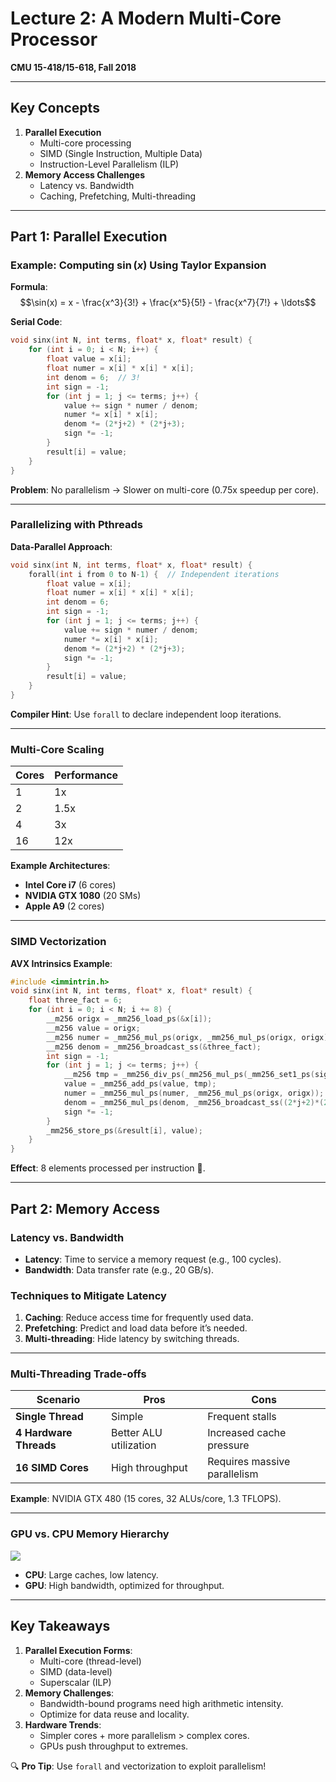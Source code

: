 # Lecture 2: A Modern Multi-Core Processor  
**CMU 15-418/15-618, Fall 2018**  

---

## Key Concepts  
1. **Parallel Execution**  
   - Multi-core processing  
   - SIMD (Single Instruction, Multiple Data)  
   - Instruction-Level Parallelism (ILP)  
2. **Memory Access Challenges**  
   - Latency vs. Bandwidth  
   - Caching, Prefetching, Multi-threading  

---

## Part 1: Parallel Execution  

### Example: Computing $\sin(x)$ Using Taylor Expansion  
**Formula**:  
$$\sin(x) = x - \frac{x^3}{3!} + \frac{x^5}{5!} - \frac{x^7}{7!} + \ldots$$  

**Serial Code**:  
```c  
void sinx(int N, int terms, float* x, float* result) {  
    for (int i = 0; i < N; i++) {  
        float value = x[i];  
        float numer = x[i] * x[i] * x[i];  
        int denom = 6;  // 3!  
        int sign = -1;  
        for (int j = 1; j <= terms; j++) {  
            value += sign * numer / denom;  
            numer *= x[i] * x[i];  
            denom *= (2*j+2) * (2*j+3);  
            sign *= -1;  
        }  
        result[i] = value;  
    }  
}  
```  

**Problem**: No parallelism → Slower on multi-core (0.75x speedup per core).  

---

### Parallelizing with Pthreads  
**Data-Parallel Approach**:  
```c  
void sinx(int N, int terms, float* x, float* result) {  
    forall(int i from 0 to N-1) {  // Independent iterations  
        float value = x[i];  
        float numer = x[i] * x[i] * x[i];  
        int denom = 6;  
        int sign = -1;  
        for (int j = 1; j <= terms; j++) {  
            value += sign * numer / denom;  
            numer *= x[i] * x[i];  
            denom *= (2*j+2) * (2*j+3);  
            sign *= -1;  
        }  
        result[i] = value;  
    }  
}  
```  
**Compiler Hint**: Use `forall` to declare independent loop iterations.  

---

### Multi-Core Scaling  
| Cores | Performance |  
|-------|-------------|  
| 1     | 1x          |  
| 2     | 1.5x        |  
| 4     | 3x          |  
| 16    | 12x         |  

**Example Architectures**:  
- **Intel Core i7** (6 cores)  
- **NVIDIA GTX 1080** (20 SMs)  
- **Apple A9** (2 cores)  

---

### SIMD Vectorization  
**AVX Intrinsics Example**:  
```c  
#include <immintrin.h>  
void sinx(int N, int terms, float* x, float* result) {  
    float three_fact = 6;  
    for (int i = 0; i < N; i += 8) {  
        __m256 origx = _mm256_load_ps(&x[i]);  
        __m256 value = origx;  
        __m256 numer = _mm256_mul_ps(origx, _mm256_mul_ps(origx, origx));  
        __m256 denom = _mm256_broadcast_ss(&three_fact);  
        int sign = -1;  
        for (int j = 1; j <= terms; j++) {  
            __m256 tmp = _mm256_div_ps(_mm256_mul_ps(_mm256_set1_ps(sign), numer), denom);  
            value = _mm256_add_ps(value, tmp);  
            numer = _mm256_mul_ps(numer, _mm256_mul_ps(origx, origx));  
            denom = _mm256_mul_ps(denom, _mm256_broadcast_ss((2*j+2)*(2*j+3)));  
            sign *= -1;  
        }  
        _mm256_store_ps(&result[i], value);  
    }  
}  
```  
**Effect**: 8 elements processed per instruction 🚀.  

---

## Part 2: Memory Access  

### Latency vs. Bandwidth  
- **Latency**: Time to service a memory request (e.g., 100 cycles).  
- **Bandwidth**: Data transfer rate (e.g., 20 GB/s).  

### Techniques to Mitigate Latency  
1. **Caching**: Reduce access time for frequently used data.  
2. **Prefetching**: Predict and load data before it’s needed.  
3. **Multi-threading**: Hide latency by switching threads.  

---

### Multi-Threading Trade-offs  
| Scenario                | Pros                          | Cons                          |  
|-------------------------|-------------------------------|-------------------------------|  
| **Single Thread**        | Simple                        | Frequent stalls               |  
| **4 Hardware Threads**   | Better ALU utilization        | Increased cache pressure      |  
| **16 SIMD Cores**        | High throughput               | Requires massive parallelism |  

**Example**: NVIDIA GTX 480 (15 cores, 32 ALUs/core, 1.3 TFLOPS).  

---

### GPU vs. CPU Memory Hierarchy  
![](https://wy-static.wenxiaobai.com/chat-doc/c38065ca15ca0d5c157bff9c6fa55ada-image.png)  
- **CPU**: Large caches, low latency.  
- **GPU**: High bandwidth, optimized for throughput.  

---

## Key Takeaways  
1. **Parallel Execution Forms**:  
   - Multi-core (thread-level)  
   - SIMD (data-level)  
   - Superscalar (ILP)  
2. **Memory Challenges**:  
   - Bandwidth-bound programs need high arithmetic intensity.  
   - Optimize for data reuse and locality.  
3. **Hardware Trends**:  
   - Simpler cores + more parallelism > complex cores.  
   - GPUs push throughput to extremes.  

🔍 **Pro Tip**: Use `forall` and vectorization to exploit parallelism!  
